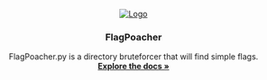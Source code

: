 <p align="center">
  <a href="https://github.com/VICXOR/FlagPoacher">
    <img src="https://i.imgur.com/3eDwJaL.png" alt="Logo">
  </a>

  <h3 align="center">FlagPoacher</h3>

  <p align="center">
    FlagPoacher.py is a directory bruteforcer that will find simple flags.
    <br />
    <a href="https://github.com/VICXOR/FlagPoacher/blob/master/README.md"><strong>Explore the docs »</strong></a>
    <br />
    <br />
  </p>
</p>
